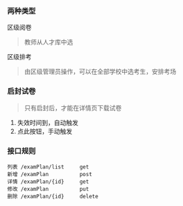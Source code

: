 ### 两种类型
区级阅卷 
> 教师从人才库中选

区级排考
> 由区级管理员操作，可以在全部学校中选考生，安排考场

### 启封试卷
> 只有启封后，才能在详情页下载试卷

1. 失效时间到，自动触发
2. 点此按钮，手动触发

### 接口规则
```
列表 /examPlan/list     get
新增 /examPlan          post
详情 /examPlan/{id}     get
修改 /examPlan          put
删除 /examPlan/{id}     delete
```